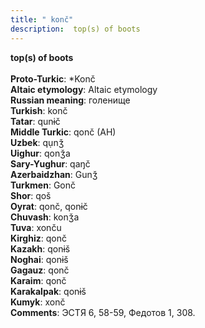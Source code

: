 ```yaml
---
title: " konč"
description:  top(s) of boots
---
```

<strong> top(s) of boots</strong><br><br>
<strong>Proto-Turkic</strong>:  *Konč<br>
<strong>Altaic etymology</strong>:  Altaic etymology<br>
<strong>Russian meaning</strong>:  голенище<br>
<strong>Turkish</strong>:  konč<br>
<strong>Tatar</strong>:  qunɨč<br>
<strong>Middle Turkic</strong>:  qonč (AH)<br>
<strong>Uzbek</strong>:  qụnǯ<br>
<strong>Uighur</strong>:  qonǯa<br>
<strong>Sary-Yughur</strong>:  qaŋč<br>
<strong>Azerbaidzhan</strong>:  Gunǯ<br>
<strong>Turkmen</strong>:  Gonč<br>
<strong>Shor</strong>:  qoš<br>
<strong>Oyrat</strong>:  qonč, qonɨč<br>
<strong>Chuvash</strong>:  konǯa<br>
<strong>Tuva</strong>:  xonču<br>
<strong>Kirghiz</strong>:  qonč<br>
<strong>Kazakh</strong>:  qonɨš<br>
<strong>Noghai</strong>:  qonɨš<br>
<strong>Gagauz</strong>:  qonč<br>
<strong>Karaim</strong>:  qonč<br>
<strong>Karakalpak</strong>:  qonɨš<br>
<strong>Kumyk</strong>:  xonč<br>
<strong>Comments</strong>:  ЭСТЯ 6, 58-59, Федотов 1, 308.<br>


